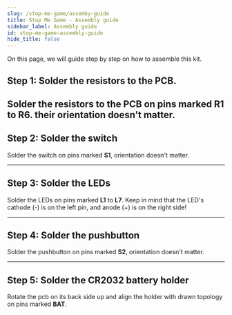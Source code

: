 ```yaml
---
slug: /stop-me-game/assemby-guide
title: Stop Me Game - Assembly guide
sidebar_label: Assembly guide
id: stop-me-game-assembly-guide
hide_title: false
---
```


On this page, we will guide step by step on how to assemble this kit.

## Step 1: Solder the resistors to the PCB.
Solder the resistors to the PCB on pins marked **R1** to **R6**. their orientation doesn't matter.
<CenteredImage src="/img/stop-me-game/resistors_highlighted.jpg" alt="Highlighted pins for resistors R1 to R6" caption="Highlighted pins for resistors R1 to R7" width="600px"/>
---

## Step 2: Solder the switch
Solder the switch on pins marked **S1**, orientation doesn't matter.
<CenteredImage src="/img/stop-me-game/switch_highlighted.jpg" alt="Highlighted pins for switch" caption="Highlighted pins for switch" width="600px"/>

---

## Step 3: Solder the LEDs
Solder the LEDs on pins marked **L1** to **L7**. Keep in mind that the LED's cathode (-) is on the left pin, and anode (+) is on the right side!
<CenteredImage src="/img/stop-me-game/led.jpg" alt="Marked pins on LED" caption="Marked pins on LED" width="600px"/>
<CenteredImage src="/img/stop-me-game/leds_highlighted.jpg" alt="Highlighted pins for LEDs" caption="Highlighted pins for LEDs" width="600px"/>

---

## Step 4: Solder the pushbutton
Solder the pushbutton on pins marked **S2**, orientation doesn't matter.
<CenteredImage src="/img/stop-me-game/pushbutton_highlighted.jpg" alt="Highlighted pins for pushbutton" caption="Highlighted pins for pushbutton" width="600px"/>

---

## Step 5: Solder the CR2032 battery holder
Rotate the pcb on its back side up and align the holder with drawn topology on pins marked **BAT**.
<CenteredImage src="/img/stop-me-game/battery_holder_highlighted.jpg" alt="Highlighted pins for pushbutton" caption="Highlighted pins for pushbutton" width="600px"/>